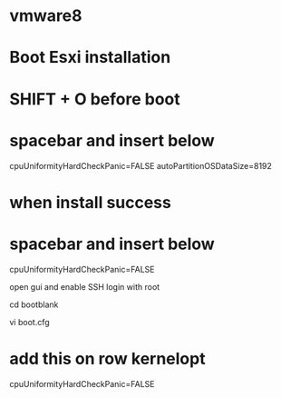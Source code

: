 # vmware8


# Boot Esxi installation 

# SHIFT + O  before boot 

# spacebar and insert below 

cpuUniformityHardCheckPanic=FALSE autoPartitionOSDataSize=8192

# when install success 

# spacebar and insert below 

cpuUniformityHardCheckPanic=FALSE

open gui and enable SSH  login with root

cd bootblank

vi boot.cfg

# add this on row kernelopt

cpuUniformityHardCheckPanic=FALSE
